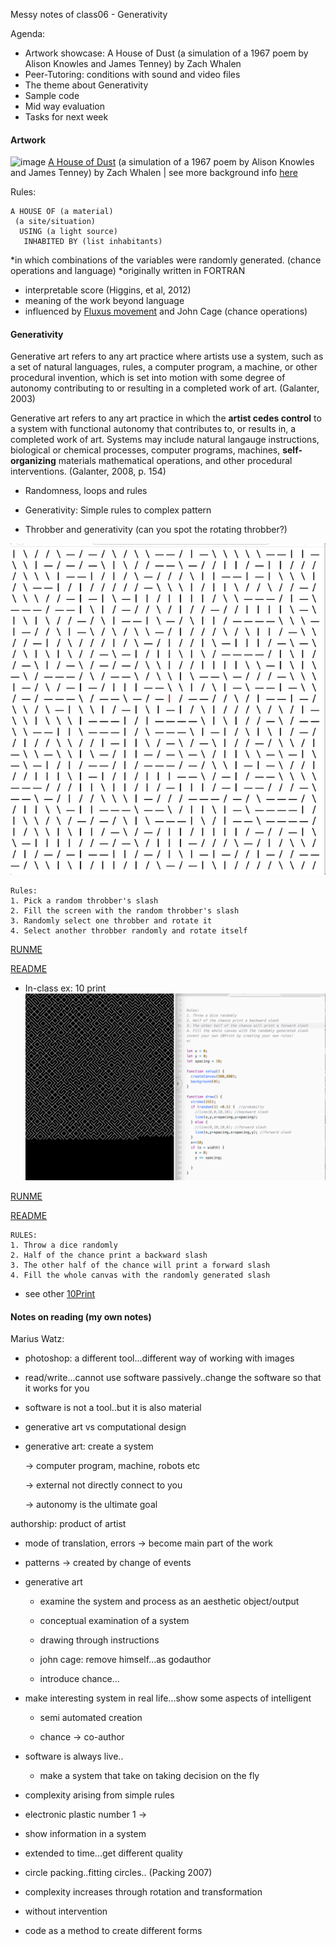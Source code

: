 Messy notes of class06 - Generativity

Agenda:
- Artwork showcase: A House of Dust (a simulation of a 1967 poem by Alison Knowles and James Tenney) by Zach Whalen
- Peer-Tutoring: conditions with sound and video files 
- The theme about Generativity
- Sample code
- Mid way evaluation
- Tasks for next week

#### Artwork
![image](https://wordandimage.files.wordpress.com/2012/04/4194960757_de88781e77_o.jpg)
[A House of Dust](http://www.zachwhalen.net/pg/dust/) (a simulation of a 1967 poem by Alison Knowles and James Tenney) by Zach Whalen | see more background info [here](http://www.artbytranslation.org/_pdf/HOUSE_OF_DUST_JOURNAL_25_08_2016_BDEF_PREVIEW.pdf)

Rules: 
```
A HOUSE OF (a material) 
 (a site/situation) 
  USING (a light source) 
   INHABITED BY (list inhabitants)
```
*in which combinations of the variables were randomly generated. (chance operations and language)
*originally written in FORTRAN
- interpretable score (Higgins, et al, 2012)
- meaning of the work beyond language
- influenced by [Fluxus movement](https://www.artsy.net/article/artsy-editorial-fluxus-movement-art-museums-galleries) and John Cage (chance operations)
 
#### Generativity

Generative art refers to any art practice where artists use a system, such as a set of natural languages, rules, a computer program, a machine, or other procedural invention, which is set into motion with some degree of autonomy contributing to or resulting in a completed work of art. (Galanter, 2003)

Generative art refers to any art practice in which the **artist cedes control** to a system with functional autonomy that contributes to, or results in, a completed work of art. Systems may include natural langauge instructions, biological or chemical processes, computer programs, machines, **self-organizing** materials mathematical operations, and other procedural interventions. (Galanter, 2008, p. 154)

- Randomness, loops and rules
- Generativity: Simple rules to complex pattern

- Throbber and generativity (can you spot the rotating throbber?)

![throbber](https://github.com/AUAP/AP2018/blob/master/class06/throbbering.gif)

```
Rules:
1. Pick a random throbber's slash
2. Fill the screen with the random throbber's slash
3. Randomly select one throbber and rotate it
4. Select another throbber randomly and rotate itself
```
[RUNME](https://rawgit.com/AUAP/AP2018/master/class06/sketch06b/index.html)

[README](https://github.com/AUAP/AP2018/blob/master/class06/sketch06b/sketch.js)

- In-class ex: 10 print
![10print](https://github.com/AUAP/AP2018/blob/master/class06/10Print.png)

[RUNME](https://rawgit.com/AUAP/AP2018/master/class06/sketch06a/index.html)

[README](https://github.com/AUAP/AP2018/blob/master/class06/sketch06a/sketch.js)

```
RULES:
1. Throw a dice randomly
2. Half of the chance print a backward slash
3. The other half of the chance will print a forward slash
4. Fill the whole canvas with the randomly generated slash
```
- see other [10Print](https://twitter.com/hashtag/10print?src=hash)

#### Notes on reading (my own notes)
Marius Watz:

- photoshop: a different tool...different way of working with images

- read/write...cannot use software passively..change the software so that it works for you

- software is not a tool..but it is also material

- generative art vs computational design

- generative art: create a system

    -> computer program, machine, robots etc

    -> external not directly connect to you

    -> autonomy is the ultimate goal

authorship: product of artist

- mode of translation, errors -> become main part of the work

- patterns -> created by change of events

- generative art

    - examine the system and process as an aesthetic object/output 

    - conceptual examination of a system

    - drawing through instructions

    - john cage: remove himself...as godauthor

    - introduce chance...

- make interesting system in real life...show some aspects of intelligent

    - semi automated creation

    - chance -> co-author

- software is always live..

    - make a system that take on taking decision on the fly

- complexity arising from simple rules

- electronic plastic number 1 ->

- show information in a system

- extended to time...get different quality

- circle packing..fitting circles.. (Packing 2007)

- complexity increases through rotation and transformation

- without intervention

- code as a method to create different forms

